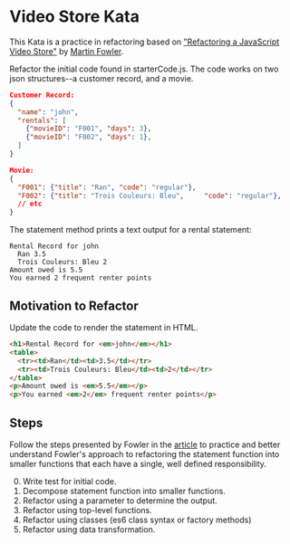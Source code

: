 # Video Store Kata

This Kata is a practice in refactoring based on ["Refactoring a JavaScript Video
Store"][mf-video-store] by [Martin Fowler][mf-home].

Refactor the initial code found in starterCode.js. The code works on two json
structures--a customer record, and a movie.

```json
Customer Record:
{
  "name": "john",
  "rentals": [
    {"movieID": "F001", "days": 3},
    {"movieID": "F002", "days": 1},
  ]
}

Movie:
{
  "F001": {"title": "Ran", "code": "regular"},
  "F002": {"title": "Trois Couleurs: Bleu",     "code": "regular"},
  // etc
}
```

The statement method prints a text output for a rental statement:

```
Rental Record for john
  Ran 3.5
  Trois Couleurs: Bleu 2
Amount owed is 5.5
You earned 2 frequent renter points
```

## Motivation to Refactor

Update the code to render the statement in HTML.

```HTML
<h1>Rental Record for <em>john</em></h1>
<table>
  <tr><td>Ran</td><td>3.5</td></tr>
  <tr><td>Trois Couleurs: Bleu</td><td>2</td></tr>
</table>
<p>Amount owed is <em>5.5</em></p>
<p>You earned <em>2</em> frequent renter points</p>
```

## Steps

Follow the steps presented by Fowler in the [article][mf-video-store] to
practice and better understand Fowler's approach to refactoring the statement
function into smaller functions that each have a single, well defined
responsibility.

0. Write test for initial code.
1. Decompose statement function into smaller functions.
1. Refactor using a parameter to determine the output.
1. Refactor using top-level functions.
1. Refactor using classes (es6 class syntax or factory methods)
1. Refactor using data transformation.

<!-- links -->

[mf-home]: https://martinfowler.com/
[mf-video-store]: https://martinfowler.com/articles/refactoring-video-store-js/

